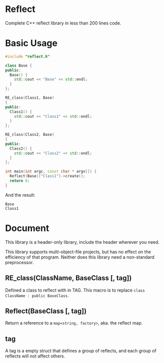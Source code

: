 # Reflect
Complete C++ reflect library in less than 200 lines code.

# Basic Usage
```C++
#include "reflect.h"

class Base {
public:
  Base() {
    std::cout << "Base" << std::endl;
  }
};

RE_class(Class1, Base)
{
public:
  Class1() {
    std::cout << "Class1" << std::endl;
  }
};

RE_class(Class2, Base)
{
public:
  Class2() {
    std::cout << "Class2" << std::endl;
  }
};

int main(int argc, const char * argv[]) {
  Reflect(Base)["Class1"]->create();
  return 0;
}
```

And the result:

```
Base
Class1
```

# Document

This library is a header-only library, include the header wherever you need.

This library supports multi-object-file projects, but has no effect on the
efficiency of that program. Neither does this library need a non-standard
preprocessor.

## RE_class(ClassName, BaseClass [, tag])
Defined a class to reflect with in TAG. This macro is to replace 
`class ClassName : public BaseClass`.

## Reflect(BaseClass [, tag])
Return a reference to a `map<string, factory>`, aka. the reflect map.

## tag
A tag is a empty struct that defines a group of reflects, and each group of
reflects will not affect others.
